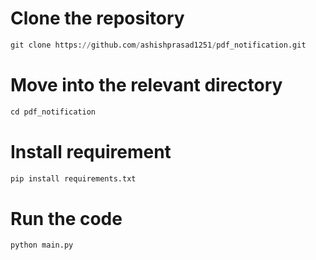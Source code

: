 # Clone the repository
```Python
git clone https://github.com/ashishprasad1251/pdf_notification.git
```

# Move into the relevant directory
```Python
cd pdf_notification
```

# Install requirement
```Python
pip install requirements.txt
```

# Run the code 
```Python
python main.py
```

